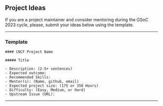 ## Project Ideas

If you are a project maintainer and consider mentoring during the GSoC 2023 cycle, please, submit your ideas below using the template.

---

### Template

```
#### CNCF Project Name

##### Title

- Description: (2-5+ sentences)
- Expected outcome:
- Recommended Skills:
- Mentor(s): (Name, github, email)
- Expected project size: (175 or 350 Hours)
- Difficulty: (Easy, Medium, or Hard)
- Upstream Issue (URL):
```

---


